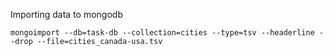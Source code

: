


Importing data to mongodb

`mongoimport --db=task-db --collection=cities --type=tsv --headerline --drop --file=cities_canada-usa.tsv`
